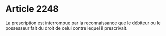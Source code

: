 # Article 2248

La prescription est interrompue par la reconnaissance que le débiteur ou le possesseur fait du droit de celui contre lequel il prescrivait.
